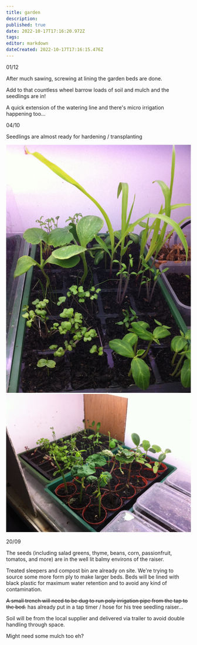 ```yaml
---
title: garden
description: 
published: true
date: 2022-10-17T17:16:20.972Z
tags: 
editor: markdown
dateCreated: 2022-10-17T17:16:15.476Z
---
```


01/12

After much sawing, screwing at lining the garden beds are done.

Add to that countless wheel barrow loads of soil and mulch and the seedlings are in!

A quick extension of the watering line and there's micro irrigation happening too...

04/10

Seedlings are almost ready for hardening / transplanting

![](/projects/fr_894_size1024.jpg) ![](/projects/fr_895_size1024.jpg)

20/09

The seeds (including salad greens, thyme, beans, corn, passionfruit, tomatos, and more) are in the well lit balmy environs of the raiser.

Treated sleepers and compost bin are already on site. We're trying to source some more form ply to make larger beds. Beds will be lined with black plastic for maximum water retention and to avoid any kind of contamination.

<s>A small trench will need to be dug to run poly irrigation pipe from the tap to the bed.</s> [](/user/kai) has already put in a tap timer / hose for his tree seedling raiser...

Soil will be from the local supplier and delivered via trailer to avoid double handling through space.

Might need some mulch too eh?
